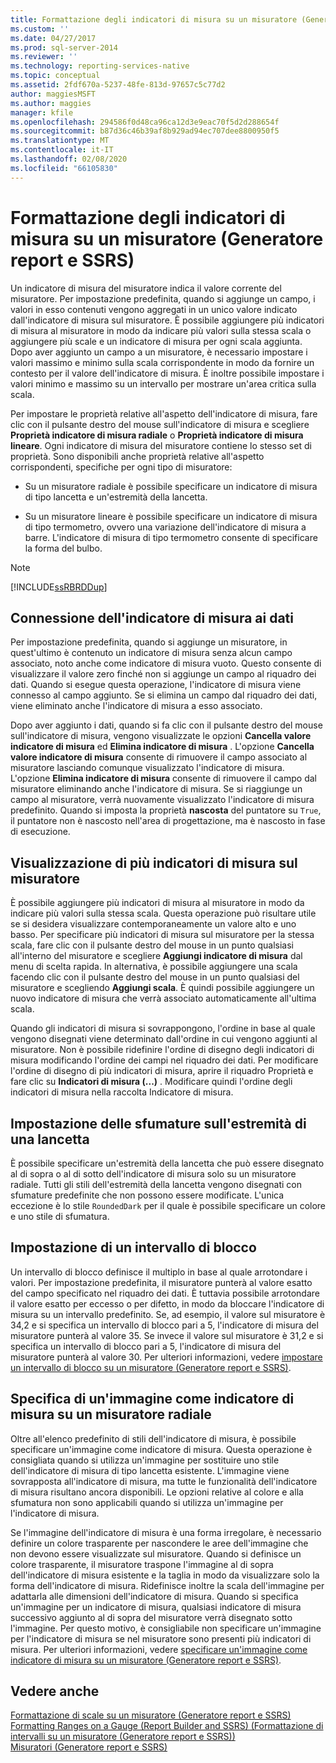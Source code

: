 ```yaml
---
title: Formattazione degli indicatori di misura su un misuratore (Generatore report e SSRS) | Microsoft Docs
ms.custom: ''
ms.date: 04/27/2017
ms.prod: sql-server-2014
ms.reviewer: ''
ms.technology: reporting-services-native
ms.topic: conceptual
ms.assetid: 2fdf670a-5237-48fe-813d-97657c5c77d2
author: maggiesMSFT
ms.author: maggies
manager: kfile
ms.openlocfilehash: 294586f0d48ca96ca12d3e9eac70f5d2d288654f
ms.sourcegitcommit: b87d36c46b39af8b929ad94ec707dee8800950f5
ms.translationtype: MT
ms.contentlocale: it-IT
ms.lasthandoff: 02/08/2020
ms.locfileid: "66105830"
---
```

# <a name="formatting-pointers-on-a-gauge-report-builder-and-ssrs"></a>Formattazione degli indicatori di misura su un misuratore (Generatore report e SSRS)
  Un indicatore di misura del misuratore indica il valore corrente del misuratore. Per impostazione predefinita, quando si aggiunge un campo, i valori in esso contenuti vengono aggregati in un unico valore indicato dall'indicatore di misura sul misuratore. È possibile aggiungere più indicatori di misura al misuratore in modo da indicare più valori sulla stessa scala o aggiungere più scale e un indicatore di misura per ogni scala aggiunta. Dopo aver aggiunto un campo a un misuratore, è necessario impostare i valori massimo e minimo sulla scala corrispondente in modo da fornire un contesto per il valore dell'indicatore di misura. È inoltre possibile impostare i valori minimo e massimo su un intervallo per mostrare un'area critica sulla scala.  
  
 Per impostare le proprietà relative all'aspetto dell'indicatore di misura, fare clic con il pulsante destro del mouse sull'indicatore di misura e scegliere **Proprietà indicatore di misura radiale** o **Proprietà indicatore di misura lineare**. Ogni indicatore di misura del misuratore contiene lo stesso set di proprietà. Sono disponibili anche proprietà relative all'aspetto corrispondenti, specifiche per ogni tipo di misuratore:  
  
-   Su un misuratore radiale è possibile specificare un indicatore di misura di tipo lancetta e un'estremità della lancetta.  
  
-   Su un misuratore lineare è possibile specificare un indicatore di misura di tipo termometro, ovvero una variazione dell'indicatore di misura a barre. L'indicatore di misura di tipo termometro consente di specificare la forma del bulbo.  
  
> [!NOTE]  
>  [!INCLUDE[ssRBRDDup](../../includes/ssrbrddup-md.md)]  
  
##  <a name="HowPointer"></a> Connessione dell'indicatore di misura ai dati  
 Per impostazione predefinita, quando si aggiunge un misuratore, in quest'ultimo è contenuto un indicatore di misura senza alcun campo associato, noto anche come indicatore di misura vuoto. Questo consente di visualizzare il valore zero finché non si aggiunge un campo al riquadro dei dati. Quando si esegue questa operazione, l'indicatore di misura viene connesso al campo aggiunto. Se si elimina un campo dal riquadro dei dati, viene eliminato anche l'indicatore di misura a esso associato.  
  
 Dopo aver aggiunto i dati, quando si fa clic con il pulsante destro del mouse sull'indicatore di misura, vengono visualizzate le opzioni **Cancella valore indicatore di misura** ed **Elimina indicatore di misura** . L'opzione **Cancella valore indicatore di misura** consente di rimuovere il campo associato al misuratore lasciando comunque visualizzato l'indicatore di misura. L'opzione **Elimina indicatore di misura** consente di rimuovere il campo dal misuratore eliminando anche l'indicatore di misura. Se si riaggiunge un campo al misuratore, verrà nuovamente visualizzato l'indicatore di misura predefinito. Quando si imposta la proprietà **nascosta** del puntatore su `True`, il puntatore non è nascosto nell'area di progettazione, ma è nascosto in fase di esecuzione.  
  
  
##  <a name="DisplayingMultiple"></a> Visualizzazione di più indicatori di misura sul misuratore  
 È possibile aggiungere più indicatori di misura al misuratore in modo da indicare più valori sulla stessa scala. Questa operazione può risultare utile se si desidera visualizzare contemporaneamente un valore alto e uno basso. Per specificare più indicatori di misura sul misuratore per la stessa scala, fare clic con il pulsante destro del mouse in un punto qualsiasi all'interno del misuratore e scegliere **Aggiungi indicatore di misura** dal menu di scelta rapida. In alternativa, è possibile aggiungere una scala facendo clic con il pulsante destro del mouse in un punto qualsiasi del misuratore e scegliendo **Aggiungi scala**. È quindi possibile aggiungere un nuovo indicatore di misura che verrà associato automaticamente all'ultima scala.  
  
 Quando gli indicatori di misura si sovrappongono, l'ordine in base al quale vengono disegnati viene determinato dall'ordine in cui vengono aggiunti al misuratore. Non è possibile ridefinire l'ordine di disegno degli indicatori di misura modificando l'ordine dei campi nel riquadro dei dati. Per modificare l'ordine di disegno di più indicatori di misura, aprire il riquadro Proprietà e fare clic su **Indicatori di misura (...)** . Modificare quindi l'ordine degli indicatori di misura nella raccolta Indicatore di misura.  
  
  
##  <a name="SettingGradients"></a> Impostazione delle sfumature sull'estremità di una lancetta  
 È possibile specificare un'estremità della lancetta che può essere disegnato al di sopra o al di sotto dell'indicatore di misura solo su un misuratore radiale. Tutti gli stili dell'estremità della lancetta vengono disegnati con sfumature predefinite che non possono essere modificate. L'unica eccezione è lo stile `RoundedDark` per il quale è possibile specificare un colore e uno stile di sfumatura.  
  
  
##  <a name="SettingSnappingInterval"></a> Impostazione di un intervallo di blocco  
 Un intervallo di blocco definisce il multiplo in base al quale arrotondare i valori. Per impostazione predefinita, il misuratore punterà al valore esatto del campo specificato nel riquadro dei dati. È tuttavia possibile arrotondare il valore esatto per eccesso o per difetto, in modo da bloccare l'indicatore di misura su un intervallo predefinito. Se, ad esempio, il valore sul misuratore è 34,2 e si specifica un intervallo di blocco pari a 5, l'indicatore di misura del misuratore punterà al valore 35. Se invece il valore sul misuratore è 31,2 e si specifica un intervallo di blocco pari a 5, l'indicatore di misura del misuratore punterà al valore 30. Per ulteriori informazioni, vedere [impostare un intervallo di blocco su un misuratore &#40;Generatore report e SSRS&#41;](../set-a-snapping-interval-on-a-gauge-report-builder-and-ssrs.md).  
  
  
##  <a name="SpecifyingImage"></a> Specifica di un'immagine come indicatore di misura su un misuratore radiale  
 Oltre all'elenco predefinito di stili dell'indicatore di misura, è possibile specificare un'immagine come indicatore di misura. Questa operazione è consigliata quando si utilizza un'immagine per sostituire uno stile dell'indicatore di misura di tipo lancetta esistente. L'immagine viene sovrapposta all'indicatore di misura, ma tutte le funzionalità dell'indicatore di misura risultano ancora disponibili. Le opzioni relative al colore e alla sfumatura non sono applicabili quando si utilizza un'immagine per l'indicatore di misura.  
  
 Se l'immagine dell'indicatore di misura è una forma irregolare, è necessario definire un colore trasparente per nascondere le aree dell'immagine che non devono essere visualizzate sul misuratore. Quando si definisce un colore trasparente, il misuratore traspone l'immagine al di sopra dell'indicatore di misura esistente e la taglia in modo da visualizzare solo la forma dell'indicatore di misura. Ridefinisce inoltre la scala dell'immagine per adattarla alle dimensioni dell'indicatore di misura. Quando si specifica un'immagine per un indicatore di misura, qualsiasi indicatore di misura successivo aggiunto al di sopra del misuratore verrà disegnato sotto l'immagine. Per questo motivo, è consigliabile non specificare un'immagine per l'indicatore di misura se nel misuratore sono presenti più indicatori di misura. Per ulteriori informazioni, vedere [specificare un'immagine come indicatore di misura su un misuratore &#40;Generatore report e SSRS&#41;](../specify-an-image-as-a-pointer-on-a-gauge-report-builder-and-ssrs.md).  
  
  
## <a name="see-also"></a>Vedere anche  
 [Formattazione di scale su un misuratore &#40;Generatore report e SSRS&#41;](formatting-scales-on-a-gauge-report-builder-and-ssrs.md)   
 [Formatting Ranges on a Gauge &#40;Report Builder and SSRS&#41; (Formattazione di intervalli su un misuratore &#40;Generatore report e SSRS&#41;)](formatting-ranges-on-a-gauge-report-builder-and-ssrs.md)   
 [Misuratori &#40;Generatore report e SSRS&#41;](gauges-report-builder-and-ssrs.md)  
  
  

